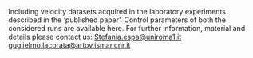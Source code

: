 Including velocity datasets acquired in the laboratory experiments described in the ‘published paper’. Control parameters of both the considered runs are available here. 
For further information, material and details please contact us:
Stefania.espa@uniroma1.it
guglielmo.lacorata@artov.ismar.cnr.it
